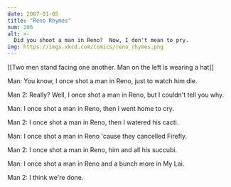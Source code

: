 ```yaml
---
date: 2007-01-05
title: "Reno Rhymes"
num: 206
alt: >-
  Did you shoot a man in Reno?  Now, I don't mean to pry.
img: https://imgs.xkcd.com/comics/reno_rhymes.png
---
```

[[Two men stand facing one another. Man on the left is wearing a hat]]

Man: You know, I once shot a man in Reno, just to watch him die.

Man 2: Really?  Well, I once shot a man in Reno, but I couldn't tell you why.

Man: I once shot a man in Reno, then I went home to cry.

Man 2: I once shot a man in Reno, then I watered his cacti.

Man: I once shot a man in Reno 'cause they cancelled Firefly.

Man 2: I once shot a man in Reno, him and all his succubi.

Man: I once shot a man in Reno and a bunch more in My Lai.

Man 2: I think we're done.

